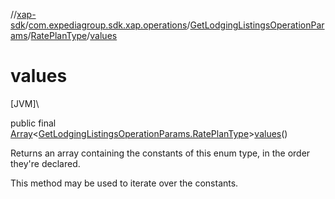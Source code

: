 //[xap-sdk](../../../../index.md)/[com.expediagroup.sdk.xap.operations](../../index.md)/[GetLodgingListingsOperationParams](../index.md)/[RatePlanType](index.md)/[values](values.md)

# values

[JVM]\

public final [Array](https://kotlinlang.org/api/latest/jvm/stdlib/kotlin/-array/index.html)&lt;[GetLodgingListingsOperationParams.RatePlanType](index.md)&gt;[values](values.md)()

Returns an array containing the constants of this enum type, in the order they're declared.

This method may be used to iterate over the constants.
